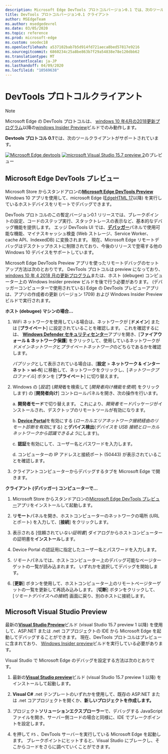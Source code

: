 ```yaml
---
description: Microsoft Edge DevTools プロトコルバージョン0.1 では、次のツールクライアントがサポートされています。
title: DevTools プロトコルバージョン0.1 クライアント
author: MSEdgeTeam
ms.author: msedgedevrel
ms.date: 03/05/2020
ms.topic: reference
ms.prod: microsoft-edge
ms.custom: seodec18
ms.openlocfilehash: a537102bab7b5d914fd721aeca8bed57817e9216
ms.sourcegitcommit: 6860234c25a8be863b7f29a54838e78e120dbb62
ms.translationtype: MT
ms.contentlocale: ja-JP
ms.lasthandoff: 04/09/2020
ms.locfileid: "10569638"
---
```

# DevTools プロトコルクライアント

> [!NOTE]
> Microsoft Edge の DevTools プロトコルは、 [windows 10 年4月の2018更新プログラム](https://blogs.windows.com/windowsexperience/2018/04/30/how-to-get-the-windows-10-april-2018-update/#5VXkQMU41CJzZPER.97)以降の[windows Insider Preview](https://insider.windows.com/en-us/getting-started/)ビルドでのみ動作します。

**Devtools プロトコル 0.1**では、次のツールクライアントがサポートされています。

[ ![ Microsoft Edge devtools](../media/microsoft-edge-devtools.png)](#microsoft-edge-devtools-preview) [ ![ microsoft Visual Studio 15.7 preview 2](../media/visual-studio-2017.png)](#microsoft-visual-studio-preview)のプレビュー

## Microsoft Edge DevTools プレビュー

Microsoft Store からスタンドアロンの[**Microsoft Edge DevTools Preview**](https://www.microsoft.com/store/p/microsoft-edge-devtools-preview/9mzbfrmz0mnj?activetab=pivot%3aoverviewtab) Windows 10 アプリを使用して、microsoft Edge ([EdgeHTML 17](../../dev-guide.md)以降) を実行しているホストデバイスをリモートでデバッグできます。

DevTools プロトコルのこの暫定バージョン0.1 リリースでは、ブレークポイントの設定、コードのステップ実行、スタックトレースの表示など、基本的なデバッグ機能を提供します。 エッジ DevTools UI では、[**デバッガー**](../../devtools-guide/debugger.md)パネルで使用可能な機能、マイナスキャッシュ検査 (Web ストレージ、Service Worker、cache API、IndexedDB) に変換されます。 現在、Microsoft Edge リモートデバッグはデスクトップホストに制限されており、今後のリリースで登場する他の Windows 10 デバイスをサポートしています。

Microsoft Edge DevTools Preview アプリを使ったリモートデバッグのセットアップ方法は次のとおりです。 DevTools プロトコルは preview になっており、 [windows 10 年 4 2018 月の更新プログラム](https://blogs.windows.com/windowsexperience/2018/04/30/how-to-get-the-windows-10-april-2018-update/#5VXkQMU41CJzZPER.97)または、ホスト (debugee) コンピューター上の Windows Insider preview ビルドを後で行う必要があります。 (デバッガーコンピューターで使用されている) Edge の DevTools プレビューアプリは、アプリの作成者の更新 (バージョン 1709) および Windows Insider Preview ビルドで実行されます。

**ホスト (debugee) マシンの場合...**

1. WiFi ネットワークを使用している場合は、ネットワークが [**ドメイン**] または [**プライベート**] に設定されていることを確認します。 これを確認するには、 [**Windows Defender セキュリティセンター**](/windows/security/threat-protection/windows-defender-security-center/windows-defender-security-center)アプリを開き、[**ファイアウォール & ネットワーク保護**] をクリックして、使用しているネットワークが*ドメインネットワーク*と*プライベートネットワーク*のどちらであるかを確認します。 

    *パブリック*として表示されている場合は、[**設定**  >  **ネットワーク & インターネット**  >  **wi-fi**] に移動して、ネットワークをクリックし、[*ネットワークプロファイル*] ボタンを [**プライベート**] に切り替えます。

2. Windows の [*設定*] (*開発*者を検索して [*開発者向け機能を使用*] をクリックします) の [**開発者向け**] コントロールパネルを開き、次の操作を行います。 

    a.  **開発者モード**で切り替えます。 これにより、*開発者モード*パッケージがインストールされ、デスクトップのリモートツールが有効になります。

    b.  [**Device Portal**](/windows/uwp/debug-test-perf/device-portal)を有効にする (*ローカルエリアネットワーク接続経由のリモート診断を有効*にする) と**デバイス検出**(*デバイスを USB 接続とローカルネットワークから認識できるよう*にします)。

    c.  **認証**を有効にして、ユーザー名とパスワードを入力します。

    d.  コンピューターの IP アドレスと接続ポート (50443) が表示されていることを確認します。

3. クライアントコンピューターからデバッグするタブを Microsoft Edge で開きます。

**クライアント (デバッガー) コンピューターで...**

1.  Microsoft Store からスタンドアロンの[Microsoft Edge DevTools プレビュー](https://www.microsoft.com/store/p/microsoft-edge-devtools-preview/9mzbfrmz0mnj?activetab=pivot%3aoverviewtab)アプリをインストールして起動します。

2. **リモート**パネルを開き、ホストコンピューターのネットワークの場所 (URL とポート) を入力して、[**接続**] をクリックします。

3. 表示される [信頼されてい*ない証明書*] ダイアログからホストコンピューターの証明書を**インストール**します。

4. Device Portal の認証用に指定したユーザー名とパスワードを入力します。

5. *リモート*パネルでは、ホストコンピューター上のデバッグ可能なページターゲットの一覧が読み込まれます。 いずれかを選択してデバッグを開始します。

6. [**更新**] ボタンを使用して、ホストコンピューター上のリモートページターゲットの一覧を更新して再読み込みします。 [**切断**] ボタンをクリックして、[*リモートデバイスへの接続*] 画面に戻り、別のホストに接続します。

## Microsoft Visual Studio Preview

最新の[**Visual Studio Preview**](https://www.visualstudio.com/vs/preview/)ビルド (visual Studio 15.7 preview 1 以降) を使用して、ASP.NET または .net コアプロジェクトの IDE から Microsoft Edge を起動してデバッグすることができます。 現在、DevTools プロトコルはプレビューに含まれており、 [Windows Insider preview](https://insider.windows.com/en-us/getting-started/)ビルドを実行している必要があります。

Visual Studio で Microsoft Edge のデバッグを設定する方法は次のとおりです。

1.  最新の[**Visual Studio preview**](https://www.visualstudio.com/vs/preview/)ビルド (visual Studio 15.7 preview 1 以降) をインストールして起動します。

2. **Visual C#** .net テンプレートのいずれかを使用して、既存の ASP.NET または .net コアプロジェクトを開くか、**新しいプロジェクトを作成します。**

3. プロジェクト**ソリューションエクスプローラー**で、デバッグする JavaScript ファイルを開き、サーバー側コードの場合と同様に、IDE でブレークポイントを設定します。

4. を押して `F5` 、DevTools サーバーを実行している Microsoft Edge を起動します。 ブレークポイントにヒットすると、Visual Studio にブレークし、そこからコードをさらに調べていくことができます。
